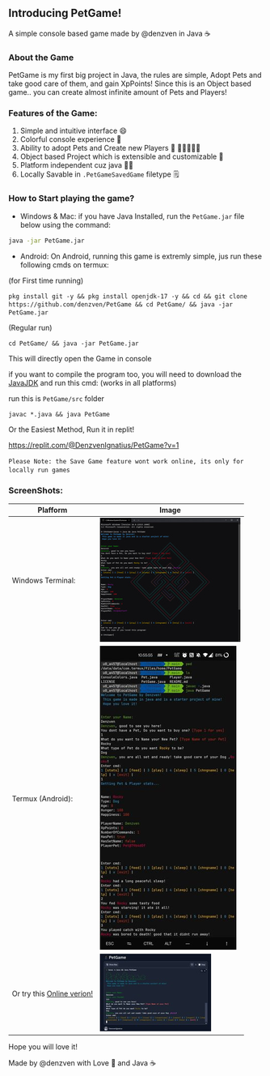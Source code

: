 ## Introducing PetGame!

A simple console based game made by @denzven in Java ☕ 

### About the Game

PetGame is my first big project in Java, the rules are simple,
Adopt Pets and take good care of them, and gain XpPoints!
Since this is an Object based game.. you can create almost infinite amount of Pets and Players!

### Features of the Game:

1) Simple and intuitive interface 😄 
2) Colorful console experience 🌈 
3) Ability to adopt Pets and Create new Players 🐶 🧑🏼‍🤝‍🧑🏼 
4) Object based Project which is extensible and customizable 🧰 
5) Platform independent cuz java 💪🏼 
6) Locally Savable in `.PetGameSavedGame` filetype 🗒️ 

### How to Start playing the game?
- Windows & Mac:
if you have Java Installed, run the `PetGame.jar` file below using the command:
```bash
java -jar PetGame.jar
```

- Android:
On Android, running this game is extremly simple,
jus run these following cmds on termux:

(for First time running)
```
pkg install git -y && pkg install openjdk-17 -y && cd && git clone https://github.com/denzven/PetGame && cd PetGame/ && java -jar PetGame.jar
```

(Regular run)
```
cd PetGame/ && java -jar PetGame.jar 
```
This will directly open the Game in console
  
if you want to compile the program too, you will need to download the [JavaJDK](https://www.oracle.com/java/technologies/java-se-development-kit11-downloads.html)
and run this cmd:
(works in all platforms)

run this is `PetGame/src` folder  
```
javac *.java && java PetGame
```

Or the Easiest Method, Run it in replit!

https://replit.com/@DenzvenIgnatius/PetGame?v=1

`Please Note: the Save Game feature wont work online, its only for locally run games`

### ScreenShots:

| Plafform | Image |
---|---
Windows Terminal:  |  ![WindowsTerminalScreenShot](https://raw.githubusercontent.com/denzven/PetGame/main/assets/WindowsTerminalScreenShot.jpg)
Termux (Android):  |  ![TermuxAdroidScreenShot](https://raw.githubusercontent.com/denzven/PetGame/main/assets/TermuxAdroidScreenShot.jpg)
 Or try this [Online verion!](https://replit.com/@DenzvenIgnatius/PetGame?v=1)  |  [![ReplitScreenShot](https://raw.githubusercontent.com/denzven/PetGame/main/assets/ReplitScreenShot.jpg)](https://replit.com/@DenzvenIgnatius/PetGame?v=1)


Hope you will love it!

Made by @denzven with Love 💜  and Java ☕ 
